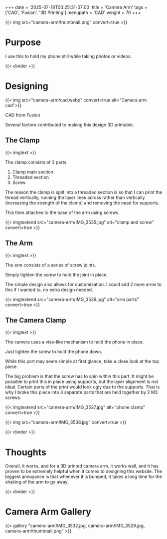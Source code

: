 +++
date = '2025-07-18T00:25:31-07:00'
title = 'Camera Arm'
tags = ['CAD', 'Fusion', '3D Printing']
menupath = 'CAD'
weight = 70
+++

{{< img src="camera-arm/thumbnail.png" convert=true >}}

# Purpose

I use this to hold my phone still while taking photos or videos.

{{< divider >}}

# Designing 

{{< img src="camera-arm/cad.webp" convert=true alt="Camera arm cad">}}

CAD from Fusion 

Several factors contributed to making this design 3D printable.

## The Clamp

{{< imgtext >}}

The clamp consists of 3 parts.

 1. Clamp main section
 2. Threaded section
 3. Screw

The reason the clamp is split into a threaded section is so that I can print the thread vertically, running the layer lines across rather than vertically (increasing the strength of the clamp) and removing the need for supports.

This then attaches to the base of the arm using screws.

{{< imgtextend src="camera-arm/IMG_3535.jpg" alt="clamp and screw" convert=true >}}

## The Arm 

{{< imgtext >}}

The arm consists of a series of screw joints.

Simply tighten the screw to hold the joint in place.

The simple design also allows for customization. I could add 2 more arms to this if I wanted to, no extra design needed.

{{< imgtextend src="camera-arm/IMG_3536.jpg" alt="arm parts" convert=true >}}

## The Camera Clamp

{{< imgtext >}}

The camera uses a vise-like mechanism to hold the phone in place.

Just tighten the screw to hold the phone down.

While this part may seem simple at first glance, take a close look at the top piece.

The big problem is that the screw has to spin within this part. It might be possible to print this in place using supports, but the layer alignment is not ideal. Certain parts of the print would look ugly due to the supports. That is why I broke this piece into 3 separate parts that are held together by 2 M3 screws.

{{< imgtextend src="camera-arm/IMG_3537.jpg" alt="phone clamp" convert=true >}}

{{< img src="camera-arm/IMG_3538.jpg" convert=true  >}}

{{< divider >}}

# Thoughts 

Overall, it works, and for a 3D printed camera arm, it works well, and it has proven to be extremely helpful when it comes to designing this website. The biggest annoyance is that whenever it is bumped, it takes a long time for the shaking of the arm to go away.

{{< divider >}}

# Camera Arm Gallery

{{< gallery "camera-arm/IMG_3532.jpg, camera-arm/IMG_3529.jpg, camera-arm/thumbnail.png" >}}